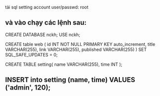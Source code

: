 tải sql setting account user/passwd: root

và vào chạy các lệnh sau:
---------------------------------------
CREATE DATABASE nckh;
USE nckh;

CREATE table web (
id INT NOT NULL PRIMARY KEY auto_increment,
    	title VARCHAR(255),
   	link VARCHAR(255),
    	published VARCHAR(255)
)
SET SQL_SAFE_UPDATES = 0;


CREATE TABLE setting(
	name VARCHAR(255),
	time INT
);

INSERT into setting (name, time) VALUES ('admin', 120);
-------------------------------